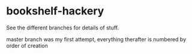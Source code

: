 bookshelf-hackery
=================

See the different branches for details of stuff.

master branch was my first attempt, everything therafter is numbered by order of creation
